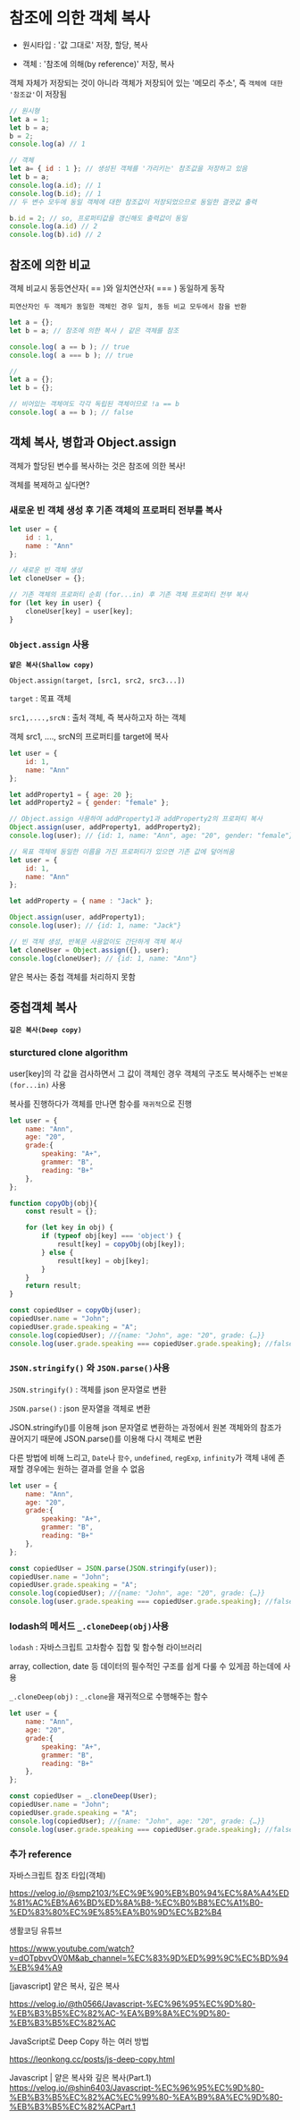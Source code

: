 # 참조에 의한 객체 복사

- 원시타입 : '값 그대로' 저장, 할당, 복사

- 객체 : '참조에 의해(by reference)' 저장, 복사

객체 자체가 저장되는 것이 아니라 객체가 저장되어 있는 '메모리 주소', 즉 `객체에 대한 '참조값'`이 저장됨

```javascript
// 원시형
let a = 1;
let b = a;
b = 2;
console.log(a) // 1 

// 객체
let a= { id : 1 }; // 생성된 객체를 '가리키는' 참조값을 저장하고 있음
let b = a;  
console.log(a.id); // 1
console.log(b.id); // 1 
// 두 변수 모두에 동일 객체에 대한 참조값이 저장되었으므로 동일한 결괏값 출력

b.id = 2; // so, 프로퍼티값을 갱신해도 출력값이 동일
console.log(a.id) // 2
console.log(b).id) // 2
```

## 참조에 의한 비교

객체 비교시 동등연산자( == )와 일치연산자( === ) 동일하게 동작

`피연산자인 두 객체가 동일한 객체인 경우 일치, 동등 비교 모두에서 참을 반환`

```javascript
let a = {};
let b = a; // 참조에 의한 복사 / 같은 객체를 참조 

console.log( a == b ); // true
console.log( a === b ); // true

// 
let a = {};
let b = {}; 

// 비어있는 객체여도 각각 독립된 객체이므로 !a == b
console.log( a == b ); // false
```

## 객체 복사, 병합과 Object.assign

객체가 할당된 변수를 복사하는 것은 참조에 의한 복사!

객체를 복제하고 싶다면?

### 새로운 빈 객체 생성 후 기존 객체의 프로퍼티 전부를 복사

```javascript
let user = {
    id : 1,
    name : "Ann"
};

// 새로운 빈 객체 생성 
let cloneUser = {};

// 기존 객체의 프로퍼티 순회 (for...in) 후 기존 객체 프로퍼티 전부 복사 
for (let key in user) {
    cloneUser[key] = user[key];
}

```

### `Object.assign` 사용

**`얕은 복사(Shallow copy)`**

`Object.assign(target, [src1, src2, src3...])`

`target`
: 목표 객체

`src1,....,srcN`
: 출처 객체, 즉 복사하고자 하는 객체

객체 src1, ...., srcN의 프로퍼티를 target에 복사

```javascript
let user = {
    id: 1,
    name: "Ann"
};

let addProperty1 = { age: 20 };
let addProperty2 = { gender: "female" };

// Object.assign 사용하여 addProperty1과 addProperty2의 프로퍼티 복사 
Object.assign(user, addProperty1, addProperty2);
console.log(user); // {id: 1, name: "Ann", age: "20", gender: "female"}
```

```javascript
// 목표 객체에 동일한 이름을 가진 프로퍼티가 있으면 기존 값에 덮어씌움
let user = {
    id: 1,
    name: "Ann"
};

let addProperty = { name : "Jack" };

Object.assign(user, addProperty1);
console.log(user); // {id: 1, name: "Jack"}

// 빈 객체 생성, 반복문 사용없이도 간단하게 객체 복사
let cloneUser = Object.assign({}, user);
console.log(cloneUser); // {id: 1, name: "Ann"}
```

얕은 복사는 중첩 객체를 처리하지 못함

## 중첩객체 복사

**`깊은 복사(Deep copy)`**

### sturctured clone algorithm

user[key]의 각 값을 검사하면서 그 값이 객체인 경우 객체의 구조도 복사해주는 `반복문(for...in)` 사용

복사를 진행하다가 객체를 만나면 함수를 `재귀적`으로 진행

```javascript
let user = {
    name: "Ann",
    age: "20",
    grade:{
        speaking: "A+",
        grammer: "B",
        reading: "B+"
    },
};    

function copyObj(obj){
    const result = {};

    for (let key in obj) {
        if (typeof obj[key] === 'object') {
            result[key] = copyObj(obj[key]);
        } else {
            result[key] = obj[key];
        }
    }
    return result;
}

const copiedUser = copyObj(user);
copiedUser.name = "John";
copiedUser.grade.speaking = "A";
console.log(copiedUser); //{name: "John", age: "20", grade: {…}}
console.log(user.grade.speaking === copiedUser.grade.speaking); //false
```

### `JSON.stringify()` 와 `JSON.parse()`사용

`JSON.stringify()` : 객체를 json 문자열로 변환

`JSON.parse()` : json 문자열을 객체로 변환

JSON.stringify()를 이용해 json 문자열로 변환하는 과정에서 원본 객체와의 참조가 끊어지기 때문에 JSON.parse()를 이용해 다시 객체로 변환

다른 방법에 비해 느리고, `Date`나 `함수`, `undefined`, `regExp`, `infinity`가 객체 내에 존재할 경우에는 원하는 결과를 얻을 수 없음

```javascript
let user = {
    name: "Ann",
    age: "20",
    grade:{
        speaking: "A+",
        grammer: "B",
        reading: "B+"
    },
};

const copiedUser = JSON.parse(JSON.stringify(user));
copiedUser.name = "John";
copiedUser.grade.speaking = "A";
console.log(copiedUser); //{name: "John", age: "20", grade: {…}}
console.log(user.grade.speaking === copiedUser.grade.speaking); //false
```

### lodash의 메서드 `_.cloneDeep(obj)`사용

`lodash` : 자바스크립트 고차함수 집합 및 함수형 라이브러리

array, collection, date 등 데이터의 필수적인 구조를 쉽게 다룰 수 있게끔 하는데에 사용

`_.cloneDeep(obj)` : `_.clone`을 재귀적으로 수행해주는 함수

```javascript
let user = {
    name: "Ann",
    age: "20",
    grade:{
        speaking: "A+",
        grammer: "B",
        reading: "B+"
    },
};

const copiedUser = _.cloneDeep(User);
copiedUser.name = "John";
copiedUser.grade.speaking = "A";
console.log(copiedUser); //{name: "John", age: "20", grade: {…}}
console.log(user.grade.speaking === copiedUser.grade.speaking); //false
```

### 추가 reference

자바스크립트 참조 타입(객체)

<https://velog.io/@smp2103/%EC%9E%90%EB%B0%94%EC%8A%A4%ED%81%AC%EB%A6%BD%ED%8A%B8-%EC%B0%B8%EC%A1%B0-%ED%83%80%EC%9E%85%EA%B0%9D%EC%B2%B4>

생활코딩 유튜브

<https://www.youtube.com/watch?v=dOTpbvvOV0M&ab_channel=%EC%83%9D%ED%99%9C%EC%BD%94%EB%94%A9>

[javascript] 얕은 복사, 깊은 복사

<https://velog.io/@th0566/Javascript-%EC%96%95%EC%9D%80-%EB%B3%B5%EC%82%AC-%EA%B9%8A%EC%9D%80-%EB%B3%B5%EC%82%AC>

JavaScript로 Deep Copy 하는 여러 방법

<https://leonkong.cc/posts/js-deep-copy.html>

Javascript | 얕은 복사와 깊은 복사(Part.1)
<https://velog.io/@shin6403/Javascript-%EC%96%95%EC%9D%80-%EB%B3%B5%EC%82%AC%EC%99%80-%EA%B9%8A%EC%9D%80-%EB%B3%B5%EC%82%ACPart.1>
